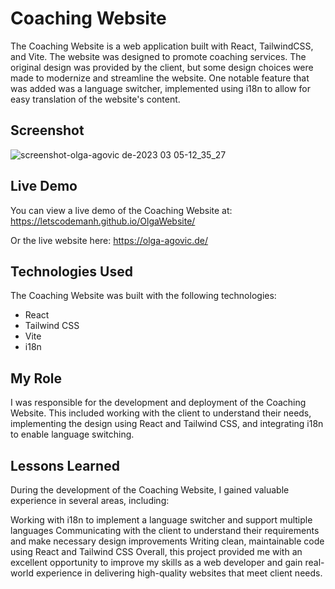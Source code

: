# Coaching Website

The Coaching Website is a web application built with React, TailwindCSS, and Vite. The website was designed to promote coaching services. The original design was provided by the client, but some design choices were made to modernize and streamline the website. One notable feature that was added was a language switcher, implemented using i18n to allow for easy translation of the website's content.

## Screenshot

![screenshot-olga-agovic de-2023 03 05-12_35_27](https://user-images.githubusercontent.com/98701957/222958094-a698a2ae-654b-4a7c-a405-1ef052984fd6.png)

## Live Demo

You can view a live demo of the Coaching Website at: 
https://letscodemanh.github.io/OlgaWebsite/

Or the live website here:
https://olga-agovic.de/

## Technologies Used

The Coaching Website was built with the following technologies:

- React
- Tailwind CSS
- Vite
- i18n

## My Role

I was responsible for the development and deployment of the Coaching Website. This included working with the client to understand their needs, implementing the design using React and Tailwind CSS, and integrating i18n to enable language switching.

## Lessons Learned

During the development of the Coaching Website, I gained valuable experience in several areas, including:

Working with i18n to implement a language switcher and support multiple languages
Communicating with the client to understand their requirements and make necessary design improvements
Writing clean, maintainable code using React and Tailwind CSS
Overall, this project provided me with an excellent opportunity to improve my skills as a web developer and gain real-world experience in delivering high-quality websites that meet client needs.
